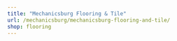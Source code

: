 ```yaml
---
title: "Mechanicsburg Flooring & Tile"
url: /mechanicsburg/mechanicsburg-flooring-and-tile/
shop: flooring
---
```

